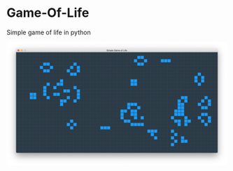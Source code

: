 # Game-Of-Life
Simple game of life in python


![alt text](https://github.com/pavka665/Game-Of-Life/blob/master/screenshot/game_of_life.png?raw=true)
